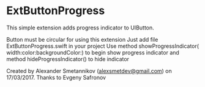 # ExtButtonProgress
This simple extension adds progress indicator to UIButton. 

Button must be circular for using this extension
Just add file ExtButtonProgress.swift in your project
Use method showProgressIndicator( width:color:backgroundColor:) to begin show progress indicator
and method hideProgressIndicator() to hide indicator

Created by Alexander Smetannikov (alexsmetdev@gmail.com) on 17/03/2017.
Thanks to Evgeny Safronov
